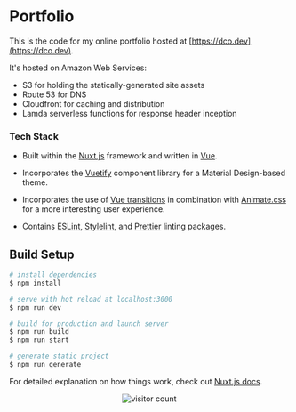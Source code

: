 # Portfolio

This is the code for my online portfolio hosted at [https://dco.dev](https://dco.dev).

It's hosted on Amazon Web Services:

- S3 for holding the statically-generated site assets
- Route 53 for DNS
- Cloudfront for caching and distribution
- Lamda serverless functions for response header inception

### Tech Stack

- Built within the [Nuxt.js](https://nuxtjs.org) framework and written in [Vue](https://v3.vuejs.org).

- Incorporates the [Vuetify](https://vuetifyjs.com/) component library for a Material Design-based theme.

- Incorporates the use of [Vue transitions](https://v1.vuejs.org/guide/transitions.html) in combination with [Animate.css](https://animate.style/) for a more interesting user experience.

- Contains [ESLint](https://eslint.org/), [Stylelint](https://stylelint.io/), and [Prettier](https://prettier.io/) linting packages.

## Build Setup

```bash
# install dependencies
$ npm install

# serve with hot reload at localhost:3000
$ npm run dev

# build for production and launch server
$ npm run build
$ npm run start

# generate static project
$ npm run generate
```

For detailed explanation on how things work, check out [Nuxt.js docs](https://nuxtjs.org).

<p align="center">
 <img src="https://visitor-badge.glitch.me/badge?page_id=drewcook.portfolio-website" alt="visitor count"/>
</p>
